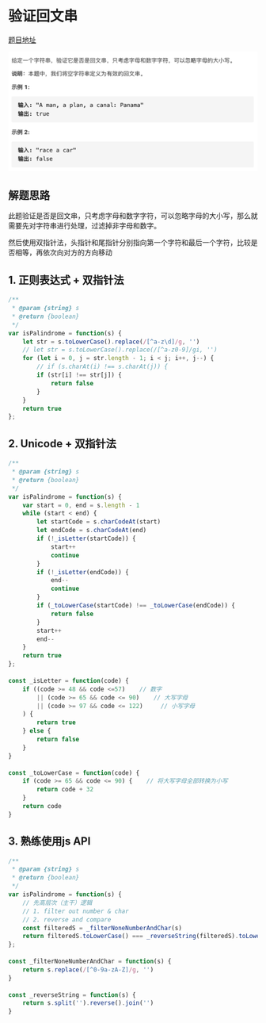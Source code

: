 # 验证回文串

[题目地址](https://leetcode-cn.com/problems/valid-palindrome/)

![题目描述](https://github.com/AngelaBiuBiuBiu/my-leetcode/blob/main/assets/125.png)

## 解题思路

此题验证是否是回文串，只考虑字母和数字字符，可以忽略字母的大小写，那么就需要先对字符串进行处理，过滤掉非字母和数字。

然后使用双指针法，头指针和尾指针分别指向第一个字符和最后一个字符，比较是否相等，再依次向对方的方向移动

## 1. 正则表达式 + 双指针法

```js
/**
 * @param {string} s
 * @return {boolean}
 */
var isPalindrome = function(s) {
    let str = s.toLowerCase().replace(/[^a-z\d]/g, '')
    // let str = s.toLowerCase().replace(/[^a-z0-9]/gi, '')
    for (let i = 0, j = str.length - 1; i < j; i++, j--) {
        // if (s.charAt(i) !== s.charAt(j)) {
        if (str[i] !== str[j]) {
            return false
        }
    }
    return true
};
```

## 2. Unicode + 双指针法

```js
/**
 * @param {string} s
 * @return {boolean}
 */
var isPalindrome = function(s) {
    var start = 0, end = s.length - 1
    while (start < end) {
        let startCode = s.charCodeAt(start)
        let endCode = s.charCodeAt(end)
        if (!_isLetter(startCode)) {
            start++
            continue
        }
        if (!_isLetter(endCode)) {
            end--
            continue
        }
        if (_toLowerCase(startCode) !== _toLowerCase(endCode)) {
            return false
        }
        start++
        end--
    }
    return true
};

const _isLetter = function(code) {
    if ((code >= 48 && code <=57)    // 数字
        || (code >= 65 && code <= 90)    // 大写字母
        || (code >= 97 && code <= 122)     // 小写字母
    ) {
        return true
    } else {
        return false
    }
}

const _toLowerCase = function(code) {
    if (code >= 65 && code <= 90) {    // 将大写字母全部转换为小写
        return code + 32
    }
    return code
}
```

## 3. 熟练使用js API

```js
/**
 * @param {string} s
 * @return {boolean}
 */
var isPalindrome = function(s) {
    // 先高层次（主干）逻辑
    // 1. filter out number & char
    // 2. reverse and compare
    const filteredS = _filterNoneNumberAndChar(s)
    return filteredS.toLowerCase() === _reverseString(filteredS).toLowerCase()
};

const _filterNoneNumberAndChar = function(s) {
    return s.replace(/[^0-9a-zA-Z]/g, '')
}

const _reverseString = function(s) {
    return s.split('').reverse().join('')
}
```
